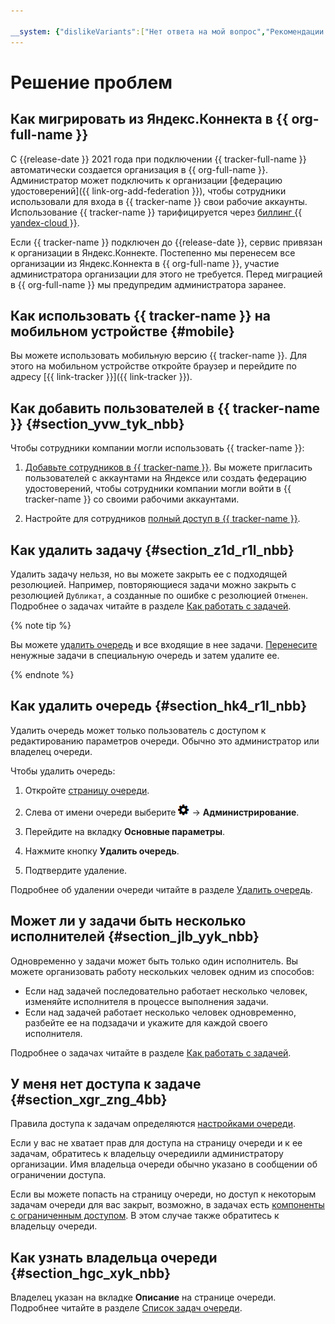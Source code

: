 ```yaml
---

__system: {"dislikeVariants":["Нет ответа на мой вопрос","Рекомендации не помогли","Содержание не соответствует заголовку","Другое"]}
---
```

# Решение проблем


## Как мигрировать из Яндекс.Коннекта в {{ org-full-name }}

С {{release-date }} 2021 года при подключении {{ tracker-full-name }} автоматически создается организация в {{ org-full-name }}. Администратор может подключить к организации [федерацию удостоверений]({{ link-org-add-federation }}), чтобы сотрудники использовали для входа в {{ tracker-name }} свои рабочие аккаунты. Использование {{ tracker-name }} тарифицируется через [биллинг {{ yandex-cloud }}](../billing/index.yaml).

Если {{ tracker-name }} подключен до {{release-date }}, сервис привязан к организации в Яндекс.Коннекте. Постепенно мы перенесем все организации из Яндекс.Коннекта в {{ org-full-name }}, участие администратора организации для этого не требуется. Перед миграцией в {{ org-full-name }} мы предупредим администратора заранее.

## Как использовать {{ tracker-name }} на мобильном устройстве {#mobile}

Вы можете использовать мобильную версию {{ tracker-name }}. Для этого на мобильном устройстве откройте браузер и перейдите по адресу [{{ link-tracker }}]({{ link-tracker }}).


## Как добавить пользователей в {{ tracker-name }} {#section_yvw_tyk_nbb}

Чтобы сотрудники компании могли использовать {{ tracker-name }}:

1. [Добавьте сотрудников в {{ tracker-name }}](add-users.md). Вы можете пригласить пользователей с аккаунтами на Яндексе или создать федерацию удостоверений, чтобы сотрудники компании могли войти в {{ tracker-name }} со своими рабочими аккаунтами.

1. Настройте для сотрудников [полный доступ в {{ tracker-name }}](access.md).

## Как удалить задачу {#section_z1d_r1l_nbb}

Удалить задачу нельзя, но вы можете закрыть ее с подходящей резолюцией. Например, повторяющиеся задачи можно закрыть с резолюцией `Дубликат`, а созданные по ошибке с резолюцией `Отменен`. Подробнее о задачах читайте в разделе [Как работать с задачей](user/ticket-in-progress.md).


{% note tip %}

Вы можете [удалить очередь](manager/delete-queue.md) и все входящие в нее задачи. [Перенесите](user/move-ticket.md) ненужные задачи в специальную очередь и затем удалите ее.

{% endnote %}


## Как удалить очередь {#section_hk4_r1l_nbb}

Удалить очередь может только пользователь с доступом к редактированию параметров очереди. Обычно это администратор или владелец очереди.

Чтобы удалить очередь:

1. Откройте [страницу очереди](user/queue.md).

1. Слева от имени очереди выберите ![](../_assets/tracker/icon-settings.png) → **Администрирование**. 

1. Перейдите на вкладку **Основные параметры**.

1. Нажмите кнопку **Удалить очередь**.

1. Подтвердите удаление.

Подробнее об удалении очереди читайте в разделе [Удалить очередь](manager/delete-queue.md).

## Может ли у задачи быть несколько исполнителей {#section_jlb_yyk_nbb}

Одновременно у задачи может быть только один исполнитель. Вы можете организовать работу нескольких человек одним из способов:

- Если над задачей последовательно работает несколько человек, изменяйте исполнителя в процессе выполнения задачи.
- Если над задачей работает несколько человек одновременно, разбейте ее на подзадачи и укажите для каждой своего исполнителя.

Подробнее о задачах читайте в разделе [Как работать с задачей](user/ticket-in-progress.md).

## У меня нет доступа к задаче {#section_xgr_zng_4bb}

Правила доступа к задачам определяются [настройками очереди](manager/queue-access.md).

Если у вас не хватает прав для доступа на страницу очереди и к ее задачам, обратитесь к владельцу очередиили администратору организации. Имя владельца очереди обычно указано в сообщении об ограничении доступа.

Если вы можете попасть на страницу очереди, но доступ к некоторым задачам очереди для вас закрыт, возможно, в задачах есть [компоненты с ограниченным доступом](manager/queue-access.md#section_tbh_cs5_qbb). В этом случае также обратитесь к владельцу очереди.

## Как узнать владельца очереди {#section_hgc_xyk_nbb}

Владелец указан на вкладке **Описание** на странице очереди. Подробнее читайте в разделе [Список задач очереди](user/queue.md).